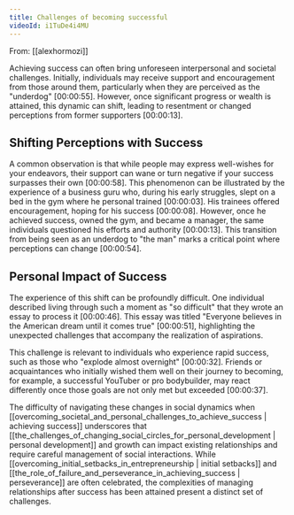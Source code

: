```yaml
---
title: Challenges of becoming successful
videoId: i1TuDe4i4MU
---
```


From: [[alexhormozi]] <br/> 

Achieving success can often bring unforeseen interpersonal and societal challenges. Initially, individuals may receive support and encouragement from those around them, particularly when they are perceived as the "underdog" <a class="yt-timestamp" data-t="00:00:55">[00:00:55]</a>. However, once significant progress or wealth is attained, this dynamic can shift, leading to resentment or changed perceptions from former supporters <a class="yt-timestamp" data-t="00:00:13">[00:00:13]</a>.

## Shifting Perceptions with Success

A common observation is that while people may express well-wishes for your endeavors, their support can wane or turn negative if your success surpasses their own <a class="yt-timestamp" data-t="00:00:58">[00:00:58]</a>. This phenomenon can be illustrated by the experience of a business guru who, during his early struggles, slept on a bed in the gym where he personal trained <a class="yt-timestamp" data-t="00:00:03">[00:00:03]</a>. His trainees offered encouragement, hoping for his success <a class="yt-timestamp" data-t="00:00:08">[00:00:08]</a>. However, once he achieved success, owned the gym, and became a manager, the same individuals questioned his efforts and authority <a class="yt-timestamp" data-t="00:00:13">[00:00:13]</a>. This transition from being seen as an underdog to "the man" marks a critical point where perceptions can change <a class="yt-timestamp" data-t="00:00:54">[00:00:54]</a>.

## Personal Impact of Success

The experience of this shift can be profoundly difficult. One individual described living through such a moment as "so difficult" that they wrote an essay to process it <a class="yt-timestamp" data-t="00:00:46">[00:00:46]</a>. This essay was titled "Everyone believes in the American dream until it comes true" <a class="yt-timestamp" data-t="00:00:51">[00:00:51]</a>, highlighting the unexpected challenges that accompany the realization of aspirations.

This challenge is relevant to individuals who experience rapid success, such as those who "explode almost overnight" <a class="yt-timestamp" data-t="00:00:32">[00:00:32]</a>. Friends or acquaintances who initially wished them well on their journey to becoming, for example, a successful YouTuber or pro bodybuilder, may react differently once those goals are not only met but exceeded <a class="yt-timestamp" data-t="00:00:37">[00:00:37]</a>.

The difficulty of navigating these changes in social dynamics when [[overcoming_societal_and_personal_challenges_to_achieve_success | achieving success]] underscores that [[the_challenges_of_changing_social_circles_for_personal_development | personal development]] and growth can impact existing relationships and require careful management of social interactions. While [[overcoming_initial_setbacks_in_entrepreneurship | initial setbacks]] and [[the_role_of_failure_and_perseverance_in_achieving_success | perseverance]] are often celebrated, the complexities of managing relationships after success has been attained present a distinct set of challenges.